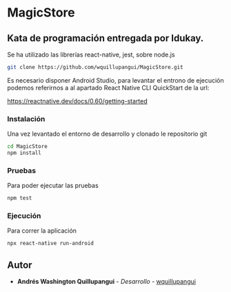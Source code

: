 # MagicStore

## Kata de programación entregada por Idukay. 

Se ha utilizado las librerías react-native, jest, sobre node.js
```sh
git clone https://github.com/wquillupangui/MagicStore.git
```
Es necesario disponer Android Studio, para levantar el entrono de ejecución podemos referirnos a al apartado React Native CLI QuickStart de la url:

https://reactnative.dev/docs/0.60/getting-started

### Instalación

Una vez levantado el entorno de desarrollo y clonado le repositorio git
```sh
cd MagicStore
npm install
```

### Pruebas
Para poder ejecutar las pruebas 
```sh
npm test
```

### Ejecución
Para correr la aplicación 
```sh
npx react-native run-android
```

## Autor

* **Andrés Washington Quillupangui** - *Desarrollo* - [wquillupangui](https://github.com/wquillupangui)


